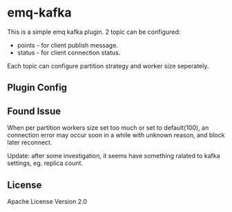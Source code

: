 
emq-kafka
=========

This is a simple emq kafka plugin. 2 topic can be configured:
* points - for client publish message.
* status - for client connection status.

Each topic can configure partition strategy and worker size seperately.

Plugin Config
-------------

Found Issue
-----------
When per partition workers size set too much or set to default(100),
an connection error may occur soon in a while with unknown reason, and block later reconnect.

Update:
after some investigation, it seems have something ralated to kafka settings, eg. replica count.

License
-------

Apache License Version 2.0
